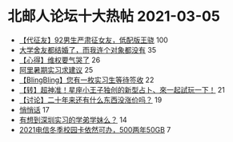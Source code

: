 # 北邮人论坛十大热帖 2021-03-05

- [【代征友】92男生严肃征女友，低配版王骁](https://bbs.byr.cn/article/Friends/1987217) 100
- [大学舍友都结婚了，而我连个对象都没有](https://bbs.byr.cn/article/Feeling/3165834) 35
- [【心得】维权要气哭了](https://bbs.byr.cn/article/WorkLife/1162788) 26
- [阿里暑期实习求建议](https://bbs.byr.cn/article/Job/2126319) 25
- [【BlingBling】您有一枚实习生等待签收](https://bbs.byr.cn/article/GoAbroad/374848) 22
- [【转】超神准！星座小王子独创的新型占卜、來一起試玩一下！](https://bbs.byr.cn/article/Constellations/326533) 21
- [【讨论】二十年来还有什么东西没涨价吗？](https://bbs.byr.cn/article/Talking/6259866) 19
- [悄悄话](https://bbs.byr.cn/article/Picture/3282623) 17
- [有想到深圳实习的学弟学妹么？](https://bbs.byr.cn/article/Cantonese/197435) 14
- [2021电信冬季校园卡依然可办，500两年50GB](https://bbs.byr.cn/article/AimBUPT/106630) 7


